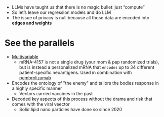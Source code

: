 

- LLMs have taught us that there is no magic bullet: just “compute”
- So let’s leave our regression models and do LLM
- The issue of privacy is null because all those data are encoded into **edges and weights**

# See the parallels

- [Multivariable](https://www.nature.com/articles/d41591-023-00072-0)
   - mRNA-4157 is not a single drug (your mom & pap randomized trials), but is instead a personalized mRNA that `encodes` up to 34 different patient-specific neoantigens. Used in combination with [pembrolizumab](https://www.nejm.org/doi/full/10.1056/NEJMoa1500596)
- Encodes the ontology of "the enemy" and tailors the bodies response in a highly specific manner
   - Vectors carried vaccines in the past
- Decoded key aspects of this process without the drama and risk that comes with the viral veector
   - Solid lipid nano particles have done so since 2020
